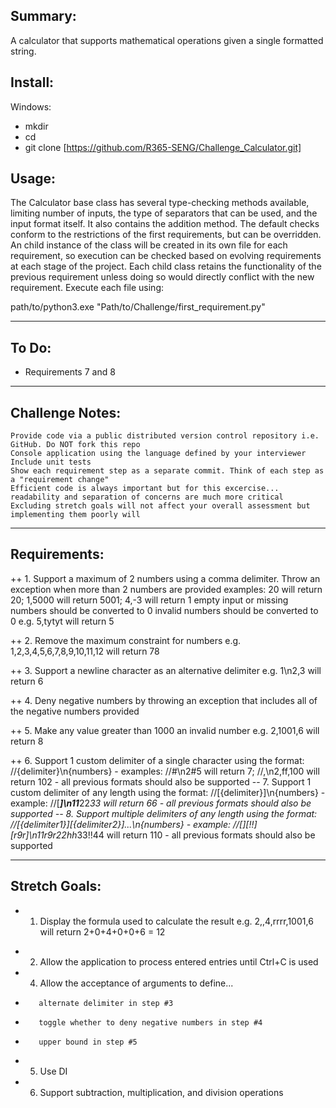 Summary:
-------------
A calculator that supports mathematical operations given a single formatted string.

Install:
-------------
Windows:
- mkdir 
- cd 
- git clone [https://github.com/R365-SENG/Challenge_Calculator.git]

Usage:
-------------

The Calculator base class has several type-checking methods available, limiting number of inputs, the type of separators that can be used, and the input format itself. It also contains the addition method. 
The default checks conform to the restrictions of the first requirements, but can be overridden. An child instance of the class will be created in its own file for each requirement, so execution can be checked based on evolving requirements at each stage of the project. Each child class retains the functionality of the previous requirement unless doing so would directly conflict with the new requirement.
Execute each file using:

path/to/python3.exe "Path/to/Challenge/first_requirement.py"

_______________________________________________________________________________________________________________________________________________

To Do:
----------
 - Requirements 7 and 8
_______________________________________________________________________________________________________________________________________________


Challenge Notes:
-------------
    Provide code via a public distributed version control repository i.e. GitHub. Do NOT fork this repo
    Console application using the language defined by your interviewer
    Include unit tests
    Show each requirement step as a separate commit. Think of each step as a "requirement change"
    Efficient code is always important but for this excercise... readability and separation of concerns are much more critical
    Excluding stretch goals will not affect your overall assessment but implementing them poorly will

_______________________________________________________________________________________________________________________________________________

Requirements:
-------------

++    1.  Support a maximum of 2 numbers using a comma delimiter. Throw an exception when more than 2 numbers are provided
        examples: 20 will return 20; 1,5000 will return 5001; 4,-3 will return 1
        empty input or missing numbers should be converted to 0
        invalid numbers should be converted to 0 e.g. 5,tytyt will return 5

++    2. Remove the maximum constraint for numbers e.g. 1,2,3,4,5,6,7,8,9,10,11,12 will return 78

++    3. Support a newline character as an alternative delimiter e.g. 1\n2,3 will return 6

++    4. Deny negative numbers by throwing an exception that includes all of the negative numbers provided

++    5. Make any value greater than 1000 an invalid number e.g. 2,1001,6 will return 8
    
++    6. Support 1 custom delimiter of a single character using the format: //{delimiter}\n{numbers}
        - examples: //#\n2#5 will return 7; //,\n2,ff,100 will return 102
        - all previous formats should also be supported
--    7. Support 1 custom delimiter of any length using the format: //[{delimiter}]\n{numbers}
        - example: //[***]\n11***22***33 will return 66
        - all previous formats should also be supported
--    8. Support multiple delimiters of any length using the format: //[{delimiter1}][{delimiter2}]...\n{numbers}
        - example: //[*][!!][r9r]\n11r9r22*hh*33!!44 will return 110
        - all previous formats should also be supported

______________________________________________________________________________________________________________________________________________

Stretch Goals:
--------------

+    1. Display the formula used to calculate the result e.g. 2,,4,rrrr,1001,6 will return 2+0+4+0+0+6 = 12
-    2. Allow the application to process entered entries until Ctrl+C is used
-    4. Allow the acceptance of arguments to define...
-        alternate delimiter in step #3
-        toggle whether to deny negative numbers in step #4
-        upper bound in step #5
-    5. Use DI
-    6. Support subtraction, multiplication, and division operations
